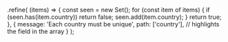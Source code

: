  .refine(
    (items) => {
      const seen = new Set();
      for (const item of items) {
        if (seen.has(item.country)) return false;
        seen.add(item.country);
      }
      return true;
    },
    {
      message: 'Each country must be unique',
      path: ['country'], // highlights the field in the array
    }
  );
